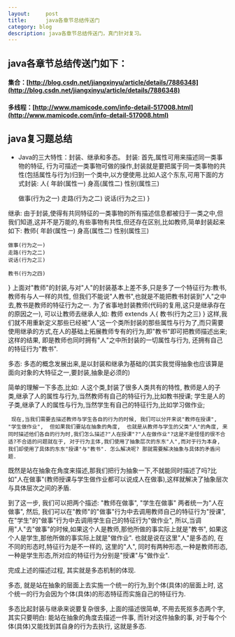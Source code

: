 ```yaml
---
layout:     post
title:      java各章节总结传送门
category: blog
description: java各章节总结传送门，真门针对复习。
---
```


## java各章节总结传送门如下：

#### 集合：[http://blog.csdn.net/jiangxinyu/article/details/7886348](http://blog.csdn.net/jiangxinyu/article/details/7886348)

#### 多线程：[http://www.mamicode.com/info-detail-517008.html](http://www.mamicode.com/info-detail-517008.html)

## java复习题总结 

* Java的三大特性：封装、继承和多态。
  封装:
        首先,属性可用来描述同一类事物的特征, 行为可描述一类事物可做的操作,封装就是要把属于同一类事物的共性(包括属性与行为)归到一个类中,以方便使用.比如人这个东东,可用下面的方式封装:
人{
    年龄(属性一)
    身高(属性二)
    性别(属性三)

    做事(行为之一)
    走路(行为之二)
    说话(行为之三)
}

继承:
     由于封装,使得有共同特征的一类事物的所有描述信息都被归于一类之中,但我们知道,这并不是万能的,有些事物有共性,但还存在区别,比如教师,简单封装起来如下:
教师{
    年龄(属性一)
    身高(属性二)
    性别(属性三)

    做事(行为之一)
    走路(行为之二)
    说话(行为之三)

    教书(行为之四)
}
上面对"教师"的封装,与对"人"的封装基本上差不多,只是多了一个特征行为:教书,
教师有与人一样的共性, 但我们不能说"人教书",也就是不能把教书封装到"人"之中去,教书是教师的特征行为之一.  为了省事地封装教师(代码的复用,这只是继承存在的原因之一), 可以让教师去继承人,如:
 教师 extends 人{
    教书(行为之三)
}
这样,我们就不用重新定义那些已经被"人"这一个类所封装的那些属性与行为了,而只需要使用继承的方式,在人的基础上拓展教师专有的行为,即"教书"即可把教师描述出来;这样的结果, 即是教师也同时拥有"人"之中所封装的一切属性与行为, 还拥有自己的特征行为"教书".

多态:
     多态的概念发展出来,是以封装和继承为基础的(其实我觉得抽象也应该算是面向对象的大特征之一,要封装,抽象是必须的)

简单的理解一下多态,比如:
     人这个类,封装了很多人类共有的特性, 
     教师是人的子类,继承了人的属性与行为,当然教师有自己的特征行为,比如教书授课;
     学生是人的子类,继承了人的属性与行为,当然学生有自己的特征行为,比如学习做作业;
    
     现在,当我们需要去描述教师与学生各自的行为的时候, 我们可以分开来说"教师在授课",  "学生做作业",  但如果我们要站在抽象的角度,  也就是从教师与学生的父类"人"的角度, 来同时描述他们各自的行为时,我们怎么描述?"人在授课"?"人在做作业"?这是不是怪怪的很不合适?不合适的问题就在于, 对于行为主体,我们使用了抽象层次的东东"人",而对于行为本身, 我们却使用了具体的东东"授课"与"教书". 怎么解决呢? 那就需要解决抽象与具体的矛盾问题. 
既然是站在抽象在角度来描述,那我们把行为抽象一下,不就能同时描述了吗?比如"人在做事"(教师授课与学生做作业都可以说成人在做事),这样就解决了抽象层次与具体层次之间的矛盾.

到了这一步, 我们可以把两个描述: "教师在做事", "学生在做事" 两者统一为"人在做事",
然后, 我们可以在"教师"的"做事"行为中去调用教师自己的特征行为"授课",
在"学生"的"做事"行为中去调用学生自己的特征行为"做作业", 
所以,当调用"人"去"做事"的时候,如果这个人是教师,那他所做的事实际上就是"教书",
如果这个人是学生,那他所做的事实际上就是"做作业".
也就是说在这里"人"是多态的, 在不同的形态时,特征行为是不一样的, 这里的"人", 同时有两种形态,一种是教师形态,一种是学生形态,所对应的特征行为分别是"授课"与"做作业".

完成上述的描述过程, 其实就是多态机制的体现.

多态, 就是站在抽象的层面上去实施一个统一的行为,到个体(具体)的层面上时, 这个统一的行为会因为个体(具体)的形态特征而实施自己的特征行为.

多态比起封装与继承来说要复杂很多, 上面的描述很简单, 不用去死抠多态两个字,
其实只要明白: 
能站在抽象的角度去描述一件事, 
而针对这件抽象的事, 对于每个个体(具体)又能找到其自身的行为去执行, 这就是多态.
